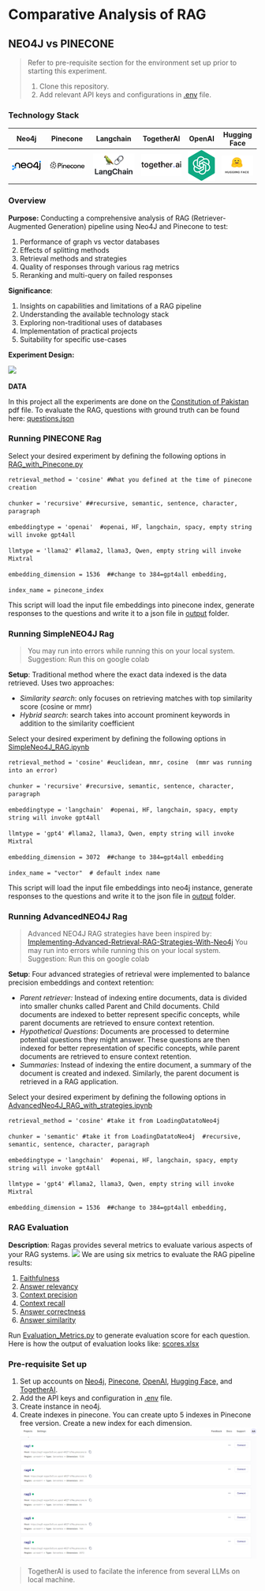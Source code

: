 # Comparative Analysis of RAG
## NEO4J vs PINECONE
> Refer to pre-requisite section for the environment set up prior to starting this experiment.
> 1. Clone this repository. 
> 2. Add relevant API keys and configurations in [.env](https://github.com/AyeshaAmjad0828/RAG-Neo4J-Pinecone/blob/main/.env) file. 

### Technology Stack

| Neo4j | Pinecone | Langchain | TogetherAI | OpenAI | Hugging Face |
| ----- | -------- | --------- | ---------- | ------ | ------------ |
|   **![](https://github.com/AyeshaAmjad0828/RAG-Neo4J-Pinecone/blob/main/README%20assets/Pasted%20image%2020240602005215.png)**    |   **![](https://github.com/AyeshaAmjad0828/RAG-Neo4J-Pinecone/blob/main/README%20assets/Pasted%20image%2020240602005222.png)**    |   **![](https://github.com/AyeshaAmjad0828/RAG-Neo4J-Pinecone/blob/main/README%20assets/Pasted%20image%2020240602005230.png)**    |   **![](https://github.com/AyeshaAmjad0828/RAG-Neo4J-Pinecone/blob/main/README%20assets/Pasted%20image%2020240602005237.png)**    |   **![](https://github.com/AyeshaAmjad0828/RAG-Neo4J-Pinecone/blob/main/README%20assets/Pasted%20image%2020240602005156.png)**    |   **![](https://github.com/AyeshaAmjad0828/RAG-Neo4J-Pinecone/blob/main/README%20assets/Pasted%20image%2020240602005149.png)**    |
### Overview
**Purpose:**
Conducting a comprehensive analysis of RAG (Retriever-Augmented Generation) pipeline using Neo4J and Pinecone to test: 
1. Performance of graph vs vector databases
2. Effects of splitting methods
3. Retrieval methods and strategies
4. Quality of responses through various rag metrics
5. Reranking and multi-query on failed responses

**Significance**: 
1. Insights on capabilities and limitations of a RAG pipeline
2. Understanding the available technology stack
3. Exploring non-traditional uses of databases
4. Implementation of practical projects
5. Suitability for specific use-cases

**Experiment Design:**

**![](https://lh7-us.googleusercontent.com/u8VnvF-Xs3Cxg-_Va3Rqv82wkuO_upSmWJt9kWBDTw98BpeRPfxWwlbLXKL11-aLA1FflKdGb0u3lHU57oo0MsSBE1REDAUvCSC9trx4DCTLbel_2FQI4QObObpCGPIYAQ8yvgWv3owy)**

**DATA**

In this project all the experiments are done on the [Constitution of Pakistan](https://github.com/AyeshaAmjad0828/RAG-Neo4J-Pinecone/blob/main/input/Constitution.pdf) pdf file.
To evaluate the RAG, questions with ground truth can be found here: [questions.json](https://github.com/AyeshaAmjad0828/RAG-Neo4J-Pinecone/blob/main/input/questions.json)
### Running PINECONE Rag

Select your desired experiment by defining the following options in [RAG_with_Pinecone.py](https://github.com/AyeshaAmjad0828/RAG-Neo4J-Pinecone/blob/main/RAG_with_Pinecone.py)
```
retrieval_method = 'cosine' #What you defined at the time of pinecone creation

chunker = 'recursive' ##recursive, semantic, sentence, character, paragraph

embeddingtype = 'openai'  #openai, HF, langchain, spacy, empty string will invoke gpt4all

llmtype = 'llama2' #llama2, llama3, Qwen, empty string will invoke Mixtral

embedding_dimension = 1536  ##change to 384=gpt4all embedding,

index_name = pinecone_index
```

This script will load the input file embeddings into pinecone index, generate responses to the questions and write it to a json file in [output](https://github.com/AyeshaAmjad0828/RAG-Neo4J-Pinecone/tree/main/output) folder. 

### Running SimpleNEO4J Rag
> You may run into errors while running this on your local system. 
> Suggestion: Run this on google colab

**Setup**: Traditional method where the exact data indexed is the data retrieved. Uses two approaches:
- *Similarity search*: only focuses on retrieving matches with top similarity score (cosine or mmr)
- *Hybrid search*: search takes into account prominent keywords in addition to the similarity coefficient

Select your desired experiment by defining the following options in [SimpleNeo4J_RAG.ipynb](https://github.com/AyeshaAmjad0828/RAG-Neo4J-Pinecone/blob/main/RAG-NEO4J/For%20Colab/SimpleNeo4J_RAG.ipynb)
```
retrieval_method = 'cosine' #euclidean, mmr, cosine  (mmr was running into an error)

chunker = 'recursive' #recursive, semantic, sentence, character, paragraph

embeddingtype = 'langchain'  #openai, HF, langchain, spacy, empty string will invoke gpt4all

llmtype = 'gpt4' #llama2, llama3, Qwen, empty string will invoke Mixtral

embedding_dimension = 3072  ##change to 384=gpt4all embedding

index_name = "vector"  # default index name
```

This script will load the input file embeddings into neo4j instance, generate responses to the questions and write it to the json file in [output](https://github.com/AyeshaAmjad0828/RAG-Neo4J-Pinecone/tree/main/output) folder. 

### Running AdvancedNEO4J Rag
> Advanced NEO4J RAG strategies have been inspired by: [Implementing-Advanced-Retrieval-RAG-Strategies-With-Neo4j](https://github.com/pks20iitk/Implementing-Advanced-Retrieval-RAG-Strategies-With-Neo4j)
> You may run into errors while running this on your local system. 
> Suggestion: Run this on google colab

**Setup**: Four advanced strategies of retrieval were implemented to balance precision embeddings and context retention:
- *Parent retriever:* Instead of indexing entire documents, data is divided into smaller chunks called Parent and Child documents. Child documents are indexed to better represent specific concepts, while parent documents are retrieved to ensure context retention.
- *Hypothetical Questions*: Documents are processed to determine potential questions they might answer. These questions are then indexed for better representation of specific concepts, while parent documents are retrieved to ensure context retention.
- *Summaries:* Instead of indexing the entire document, a summary of the document is created and indexed. Similarly, the parent document is retrieved in a RAG application.

Select your desired experiment by defining the following options in [AdvancedNeo4J_RAG_with_strategies.ipynb](https://github.com/AyeshaAmjad0828/RAG-Neo4J-Pinecone/blob/main/RAG-NEO4J/For%20Colab/AdvancedNeo4J_RAG_with_strategies.ipynb)
```
retrieval_method = 'cosine' #take it from LoadingDatatoNeo4j

chunker = 'semantic' #take it from LoadingDatatoNeo4j  #recursive, semantic, sentence, character, paragraph

embeddingtype = 'langchain'  #openai, HF, langchain, spacy, empty string will invoke gpt4all

llmtype = 'gpt4' #llama2, llama3, Qwen, empty string will invoke Mixtral

embedding_dimension = 1536  ##change to 384=gpt4all embedding,
```


### RAG Evaluation 
**Description**: Ragas provides several metrics to evaluate various aspects of your RAG systems.
**![](https://lh7-us.googleusercontent.com/Itt_HYtJA8vOsJx9rbbstPWEmkbE6sw9CjuK6U2zSFKR5056SaPFGyQ4rju-owBwnF3v2vZZHIUoHMrmHiF1rF4FIu3OKw0UswbH1zTKxc42dqtiA2y8hTXA5gQh0OoJwyP27YUabkrL)**
We are using six metrics to evaluate the RAG pipeline results:

1. [Faithfulness](https://docs.ragas.io/en/latest/concepts/metrics/faithfulness.html)
2. [Answer relevancy](https://docs.ragas.io/en/latest/concepts/metrics/answer_relevance.html)
3. [Context precision](https://docs.ragas.io/en/latest/concepts/metrics/context_precision.html)
4. [Context recall](https://docs.ragas.io/en/latest/concepts/metrics/context_recall.html)
5. [Answer correctness](https://docs.ragas.io/en/latest/concepts/metrics/answer_correctness.html)
6. [Answer similarity](https://docs.ragas.io/en/latest/concepts/metrics/semantic_similarity.html)

Run [Evaluation_Metrics.py](https://github.com/AyeshaAmjad0828/RAG-Neo4J-Pinecone/blob/main/Evaluation_Metrics.py) to generate evaluation score for each question. Here is how the output of evaluation looks like: [scores.xlsx](https://github.com/AyeshaAmjad0828/RAG-Neo4J-Pinecone/blob/main/output/scores/qa_results_hybridneo4j_langchain_cosine_recursive_gpt4_scores.xlsx)

### Pre-requisite Set up
1. Set up accounts on [Neo4j](https://neo4j.com/), [Pinecone](https://app.pinecone.io/), [OpenAI](https://openai.com/), [Hugging Face,](https://huggingface.co/) and [TogetherAI](https://www.together.ai/).
2. Add the API keys and configuration in [.env](https://github.com/AyeshaAmjad0828/RAG-Neo4J-Pinecone/blob/main/.env) file.
3. Create instance in neo4j.
4. Create indexes in pinecone. You can create upto 5 indexes in Pinecone free version. Create a new index for each dimension. 
**![](https://github.com/AyeshaAmjad0828/RAG-Neo4J-Pinecone/blob/main/README%20assets/Pasted%20image%2020240602020334.png)**

> TogetherAI is used to facilate the inference from several LLMs on local machine.
